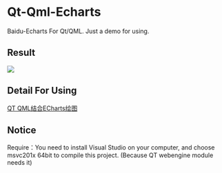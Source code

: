 # Qt-Qml-Echarts
Baidu-Echarts For Qt/QML. Just a demo for using.

## Result
![](https://image.licoba.top/superbed/2018/11/20/5bf3baccc4ff9e1b63fc074c.jpg)

## Detail For Using

[QT QML结合ECharts绘图](https://www.licoba.top/index.php/archives/189/)


## Notice

Require：You need to install Visual Studio on your computer, and choose msvc201x 64bit to compile this project.
(Because QT webengine module needs it)